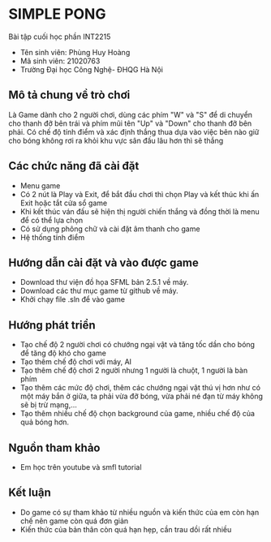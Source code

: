 # SIMPLE PONG
Bài tập cuối học phần INT2215
- Tên sinh viên: Phùng Huy Hoàng
- Mã sinh viên: 21020763
- Trường Đại học Công Nghệ- ĐHQG Hà Nội

## Mô tả chung về trò chơi
Là Game dành cho 2 người chơi, dùng các phím "W" và "S" để di chuyển cho thanh đỡ bên trái và phím mũi tên "Up" và "Down" cho thanh đỡ bên phải. Có chế độ tính điểm
và xác định thắng thua dựa vào việc bên nào giữ cho bóng không rơi ra khỏi khu vực sân đấu lâu hơn thì sẽ thắng 
## Các chức năng đã cài đặt
- Menu game 
- Có 2 nút là Play và Exit, để bắt đầu chơi thì chọn Play và kết thúc khi ấn Exit hoặc tắt cửa sổ game 
- Khi kết thúc ván đấu sẽ hiện thị người chiến thắng và đồng thời là menu để có thể lựa chọn
- Có sử dụng phông chữ và cài đặt âm thanh cho game 
- Hệ thống tính điểm 
## Hướng dẫn cài đặt và vào được game
- Download thư viện đồ họa SFML bản 2.5.1 về máy.
- Download các thư mục game từ github về máy.
- Khởi chạy file .sln để vào game 
## Hướng phát triển
- Tạo chế độ 2 người chơi có chướng ngại vật và tăng tốc dần cho bóng để tăng độ khó cho game 
- Tạo thêm chế độ chơi với máy, AI 
- Tạo thêm chế độ chơi 2 người nhưng 1 người là chuột, 1 người là bàn phím
- Tạo thêm các mức độ chơi, thêm các chướng ngại vật thú vị hơn như có một máy bắn ở giữa, ta phải vừa đỡ bóng, vừa phải né đạn từ máy không sẽ bị trừ mạng,...
- Tạo thêm nhiều chế độ chọn background của game, nhiều chế độ của quả bóng hơn.
## Nguồn tham khảo
- Em học trên youtube và smfl tutorial 
## Kết luận
- Do game có sự tham khảo từ nhiều nguồn và kiến thức của em còn hạn chế nên game còn quá đơn giản
- Kiến thức của bản thân còn quá hạn hẹp, cần trau dồi rất nhiều  
